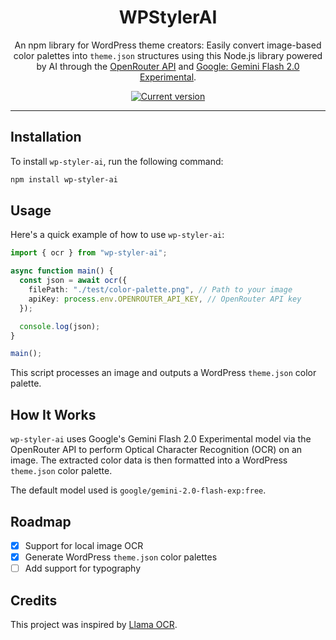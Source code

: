<div align="center">
  <div>
    <h1 align="center">WPStylerAI</h1>
  </div>
  <p>An npm library for WordPress theme creators: Easily convert image-based color palettes into <code>theme.json</code> structures using this Node.js library powered by AI through the <a href="https://openrouter.ai/" target="_blank" rel="noreferrer">OpenRouter API</a> and <a href="https://aistudio.google.com/" target="_blank" rel="noreferrer">Google: Gemini Flash 2.0 Experimental</a>.</p>



  <a href="https://www.npmjs.com/package/wp-styler-ai" target="_blank" rel="noreferrer"><img src="https://img.shields.io/npm/v/wp-styler-ai" alt="Current version"></a>
</div>



---

## Installation

To install `wp-styler-ai`, run the following command:

```bash
npm install wp-styler-ai
```

## Usage

Here's a quick example of how to use `wp-styler-ai`:

```typescript
import { ocr } from "wp-styler-ai";

async function main() {
  const json = await ocr({
    filePath: "./test/color-palette.png", // Path to your image
    apiKey: process.env.OPENROUTER_API_KEY, // OpenRouter API key
  });

  console.log(json);
}

main();
```

This script processes an image and outputs a WordPress `theme.json` color palette.

## How It Works

`wp-styler-ai` uses Google's Gemini Flash 2.0 Experimental model via the OpenRouter API to perform Optical Character Recognition (OCR) on an image. The extracted color data is then formatted into a WordPress `theme.json` color palette.

The default model used is `google/gemini-2.0-flash-exp:free`.


## Roadmap

- [x] Support for local image OCR
- [x] Generate WordPress `theme.json` color palettes
- [ ] Add support for typography

## Credits

This project was inspired by [Llama OCR](https://github.com/Nutlope/llama-ocr).

